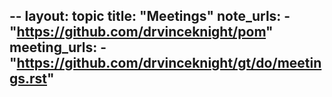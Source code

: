 --
layout: topic
title:  "Meetings"
note_urls:
    - "https://github.com/drvinceknight/pom"
meeting_urls:
    - "https://github.com/drvinceknight/gt/do/meetings.rst"
---
